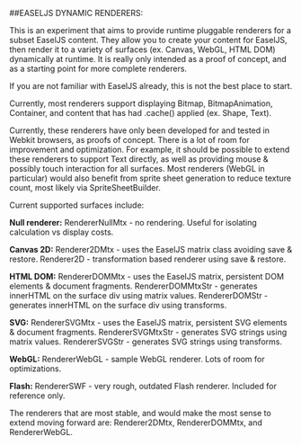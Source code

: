 ##EASELJS DYNAMIC RENDERERS:

This is an experiment that aims to provide runtime pluggable renderers for a subset EaselJS content. They allow you to create your content for EaselJS, then render it to a variety of surfaces (ex. Canvas, WebGL, HTML DOM) dynamically at runtime. It is really only intended as a proof of concept, and as a starting point for more complete renderers.

If you are not familiar with EaselJS already, this is not the best place to start.

Currently, most renderers support displaying Bitmap, BitmapAnimation, Container, and content that has had .cache() applied (ex. Shape, Text). 

Currently, these renderers have only been developed for and tested in Webkit browsers, as proofs of concept. There is a lot of room for improvement and optimization. For example, it should be possible to extend these renderers to support Text directly, as well as providing mouse & possibly touch interaction for all surfaces. Most renderers (WebGL in particular) would also benefit from sprite sheet generation to reduce texture count, most likely via SpriteSheetBuilder.

Current supported surfaces include:

**Null renderer:**
RendererNullMtx - no rendering. Useful for isolating calculation vs display costs.

**Canvas 2D:**
Renderer2DMtx - uses the EaselJS matrix class avoiding save & restore.
Renderer2D - transformation based renderer using save & restore.

**HTML DOM:**
RendererDOMMtx - uses the EaselJS matrix, persistent DOM elements & document fragments.
RendererDOMMtxStr - generates innerHTML on the surface div using matrix values.
RendererDOMStr - generates innerHTML on the surface div using transforms.

**SVG:**
RendererSVGMtx - uses the EaselJS matrix, persistent SVG elements & document fragments.
RendererSVGMtxStr - generates SVG strings using matrix values.
RendererSVGStr - generates SVG strings using transforms.

**WebGL:**
RendererWebGL - sample WebGL renderer. Lots of room for optimizations.

**Flash:**
RendererSWF - very rough, outdated Flash renderer. Included for reference only.

The renderers that are most stable, and would make the most sense to extend moving forward are: Renderer2DMtx, RendererDOMMtx, and RendererWebGL.